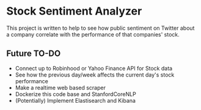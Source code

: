 # Stock Sentiment Analyzer

This project is written to help to see how public sentiment on Twitter about a company correlate with the performance of that companies' stock.

## Future TO-DO
* Connect up to Robinhood or Yahoo Finance API for Stock data
* See how the previous day/week affects the current day's stock performance
* Make a realtime web based scraper
* Dockerize this code base and StanfordCoreNLP
* (Potentially) Implement Elastisearch and Kibana
